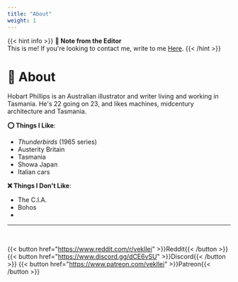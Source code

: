 ```yaml
---
title: "About"
weight: 1
---
```


{{< hint info >}}
**🌺 Note from the Editor**  
This is me! If you're looking to contact me, write to me [Here](docs/author/contact.md).
{{< /hint >}}

# 🍇 About

Hobart Phillips is an Australian illustrator and writer living and working in Tasmania. He's 22 going on 23, and likes machines, midcentury architecture and Tasmania.

**⭕ Things I Like**:
- *Thunderbirds* (1965 series)
- Austerity Britain
- Tasmania
- Showa Japan
- Italian cars

**❌ Things I Don't Like**:
- The C.I.A.
- Bohos
-

---

<br>

{{< button href="https://www.reddit.com/r/vekllei" >}}Reddit{{< /button >}}
{{< button href="https://www.discord.gg/dCE6vSU" >}}Discord{{< /button >}}
{{< button href="https://www.patreon.com/vekllei" >}}Patreon{{< /button >}}

<br>
